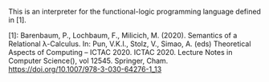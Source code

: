This is an interpreter for the functional-logic programming language defined in [1].

[1]: Barenbaum, P., Lochbaum, F., Milicich, M. (2020). Semantics of a Relational λ-Calculus. In: Pun, V.K.I., Stolz, V., Simao, A. (eds) Theoretical Aspects of Computing – ICTAC 2020. ICTAC 2020. Lecture Notes in Computer Science(), vol 12545. Springer, Cham. https://doi.org/10.1007/978-3-030-64276-1_13
